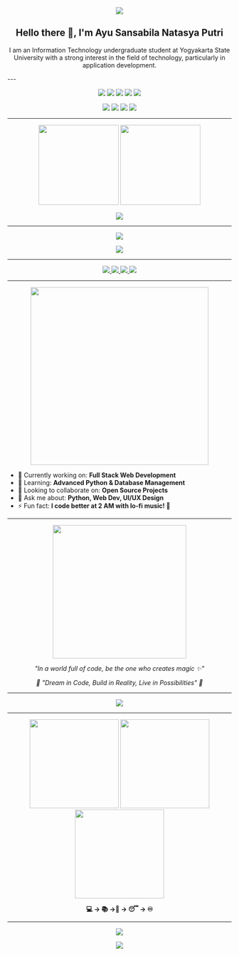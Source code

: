 <!-- Header Banner -->
<p align="center">
  <img src="https://capsule-render.vercel.app/api?type=waving&color=6A0DAD&height=200&section=header&text=Hey!%20I%20am%20Ayu%20Sansabila%20Natasya%20Putri&fontColor=ffffff&fontSize=35&animation=fadeIn&fontAlignY=35"/>
</p>
<h2 align="center">Hello there 👋, I'm Ayu Sansabila Natasya Putri</h2>
<p align="center">I am an Information Technology undergraduate student at Yogyakarta State University with a strong interest in the field of technology, particularly in application development.</p>
---

<p align="center">
  <img src="https://img.shields.io/badge/Python-240046?style=for-the-badge&logo=python&logoColor=C77DFF" />
  <img src="https://img.shields.io/badge/MySQL-3C096C?style=for-the-badge&logo=mysql&logoColor=E0AAFF" />
  <img src="https://img.shields.io/badge/PHP-5A189A?style=for-the-badge&logo=php&logoColor=C77DFF" />
  <img src="https://img.shields.io/badge/Figma-7B2CBF?style=for-the-badge&logo=figma&logoColor=E0AAFF" />
  <img src="https://img.shields.io/badge/Microsoft_Word-9D4EDD?style=for-the-badge&logo=microsoft-word&logoColor=white" />
</p>

<p align="center">
  <img src="https://img.shields.io/badge/HTML5-240046?style=for-the-badge&logo=html5&logoColor=C77DFF" />
  <img src="https://img.shields.io/badge/CSS3-3C096C?style=for-the-badge&logo=css3&logoColor=E0AAFF" />
  <img src="https://img.shields.io/badge/JavaScript-5A189A?style=for-the-badge&logo=javascript&logoColor=C77DFF" />
  <img src="https://img.shields.io/badge/Visual_Studio_Code-7B2CBF?style=for-the-badge&logo=visual%20studio%20code&logoColor=E0AAFF" />
</p>

---

<div align="center">
  <img height="180em" src="https://github-readme-stats.vercel.app/api?username=ayusansabila&show_icons=true&theme=radical&include_all_commits=true&count_private=true&hide_border=true&bg_color=240046&title_color=C77DFF&icon_color=E0AAFF&text_color=C77DFF"/>
  <img height="180em" src="https://github-readme-stats.vercel.app/api/top-langs/?username=ayusansabila&layout=compact&langs_count=8&theme=radical&hide_border=true&bg_color=240046&title_color=C77DFF&text_color=E0AAFF"/>
</div>

<p align="center">
  <img src="https://github-readme-streak-stats.herokuapp.com/?user=ayusansabila&theme=radical&hide_border=true&background=240046&stroke=C77DFF&ring=C77DFF&fire=E0AAFF&currStreakLabel=C77DFF&sideLabels=C77DFF&dates=E0AAFF"/>
</p>

---

<p align="center">
  <img src="https://github-profile-trophy.vercel.app/?username=ayusansabila&theme=discord&no-frame=true&no-bg=true&row=1&column=7"/>
</p>

<!-- Activity Graph -->
<p align="center">
  <img src="https://github-readme-activity-graph.vercel.app/graph?username=ayusansabila&theme=radical&hide_border=true&bg_color=240046&color=C77DFF&line=E0AAFF&point=C77DFF"/>
</p>

---

<p align="center">
  <a href="https://instagram.com/ayusansabilaa">
    <img src="https://img.shields.io/badge/Instagram-240046?style=for-the-badge&logo=instagram&logoColor=C77DFF&labelColor=5A189A"/>
  </a>
  <a href="mailto:ayusansabila09@gmail.com">
    <img src="https://img.shields.io/badge/Gmail-3C096C?style=for-the-badge&logo=gmail&logoColor=E0AAFF"/>
  </a>
  <a href="https://linkedin.com/in/ayusansabila">
    <img src="https://img.shields.io/badge/LinkedIn-7B2CBF?style=for-the-badge&logo=linkedin&logoColor=C77DFF"/>
  </a>
  <a href="https://github.com/ayusansabila">
    <img src="https://img.shields.io/badge/GitHub-9D4EDD?style=for-the-badge&logo=github&logoColor=240046"/>
  </a>
</p>

---

<p align="center">
  <img src="https://media.giphy.com/media/L1R1tvI9svkIWwpVYr/giphy.gif" width="400"/>
</p>

- 🔭 Currently working on: **Full Stack Web Development**
- 🌱 Learning: **Advanced Python & Database Management**
- 👯 Looking to collaborate on: **Open Source Projects**
- 💬 Ask me about: **Python, Web Dev, UI/UX Design**
- ⚡ Fun fact: **I code better at 2 AM with lo-fi music! 🎵**

---


<p align="center">
  <img src="https://media.giphy.com/media/26tn33aiTi1jkl6H6/giphy.gif" width="300"/>
</p>

<p align="center">
  <em>"In a world full of code, be the one who creates magic ✨"</em>
</p>

<p align="center">
  <em>🌙 "Dream in Code, Build in Reality, Live in Possibilities" 🚀</em>
</p>

---

<!-- Snake Animation -->
<p align="center">
  <img src="https://github.com/ayusansabila/ayusansabila/blob/output/github-contribution-grid-snake-dark.svg"/>
</p>

---

<p align="center">
  <img src="https://media.giphy.com/media/3oKIPEqDGUULpEU0aQ/giphy.gif" width="200"/>
  <img src="https://media.giphy.com/media/13HgwGsXF0aiGY/giphy.gif" width="200"/>
  <img src="https://media.giphy.com/media/26tn33aiTi1jkl6H6/giphy.gif" width="200"/>
</p>

<p align="center">
  <strong> 💻 → 📚 →📱 → 😴 → ♾️</strong>
</p>

---

<!-- Animated Footer -->
<p align="center">
  <img src="https://capsule-render.vercel.app/api?type=waving&color=240046,3C096C,5A189A,7B2CBF,9D4EDD&height=200&section=footer&animation=twinkling"/>
</p>

<p align="center">
  <img src="https://capsule-render.vercel.app/api?type=waving&color=4B0082&height=150&section=footer"/>
</p>
